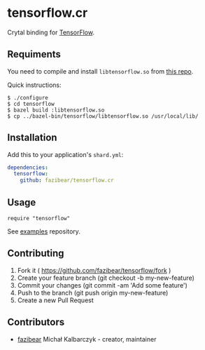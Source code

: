 # tensorflow.cr

Crytal binding for [TensorFlow](https://github.com/tensorflow/tensorflow).

## Requiments

You need to compile and install `libtensorflow.so` from [this repo](https://github.com/tensorflow/tensorflow/).

Quick instructions:

```
$ ./configure
$ cd tensorflow
$ bazel build :libtensorflow.so
$ cp ../bazel-bin/tensorflow/libtensorflow.so /usr/local/lib/
```

## Installation

Add this to your application's `shard.yml`:

```yaml
dependencies:
  tensorflow:
    github: fazibear/tensorflow.cr
```

## Usage

```crystal
require "tensorflow"
```

See [examples](https://github.com/fazibear/tensorflow.cr_examples) repository.

## Contributing

1. Fork it ( https://github.com/fazibear/tensorflow/fork )
2. Create your feature branch (git checkout -b my-new-feature)
3. Commit your changes (git commit -am 'Add some feature')
4. Push to the branch (git push origin my-new-feature)
5. Create a new Pull Request

## Contributors

- [fazibear](https://github.com/fazibear) Michał Kalbarczyk - creator, maintainer
